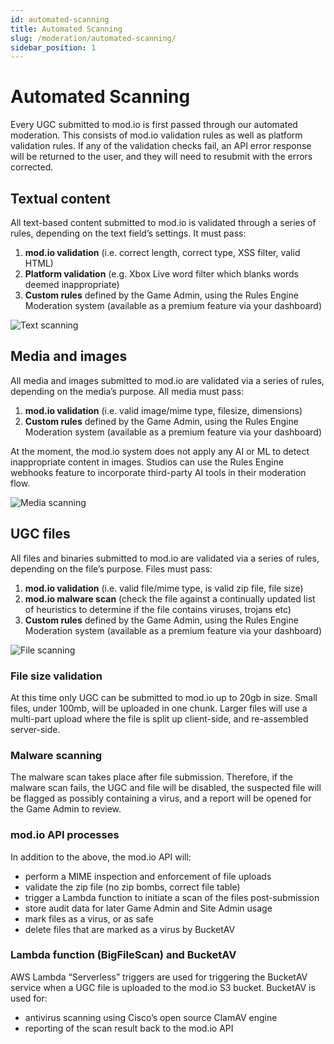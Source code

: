 ```yaml
---
id: automated-scanning
title: Automated Scanning
slug: /moderation/automated-scanning/
sidebar_position: 1
---
```


# Automated Scanning

Every UGC submitted to mod.io is first passed through our automated moderation. This consists of mod.io validation rules as well as platform validation rules. If any of the validation checks fail, an API error response will be returned to the user, and they will need to resubmit with the errors corrected.

## Textual content

All text-based content submitted to mod.io is validated through a series of rules, depending on the text field’s settings. It must pass:

1. **mod.io validation** (i.e. correct length, correct type, XSS filter, valid HTML)
2. **Platform validation** (e.g. Xbox Live word filter which blanks words deemed inappropriate)
3. **Custom rules** defined by the Game Admin, using the Rules Engine Moderation system (available as a premium feature via your dashboard)

![Text scanning](images/text-scanning.png)

## Media and images

All media and images submitted to mod.io are validated via a series of rules, depending on the media’s purpose. All media must pass:

1. **mod.io validation** (i.e. valid image/mime type, filesize, dimensions)
2. **Custom rules** defined by the Game Admin, using the Rules Engine Moderation system (available as a premium feature via your dashboard)

At the moment, the mod.io system does not apply any AI or ML to detect inappropriate content in images. Studios can use the Rules Engine webhooks feature to incorporate third-party AI tools in their moderation flow.

![Media scanning](images/media-scanning.png)

## UGC files

All files and binaries submitted to mod.io are validated via a series of rules, depending on the file’s purpose. Files must pass:

1. **mod.io validation** (i.e. valid file/mime type, is valid zip file, file size)
2. **mod.io malware scan** (check the file against a continually updated list of heuristics to determine if the file contains viruses, trojans etc)
3. **Custom rules** defined by the Game Admin, using the Rules Engine Moderation system (available as a premium feature via your dashboard)

![File scanning](images/file-scanning.png)

### File size validation

At this time only UGC can be submitted to mod.io up to 20gb in size. Small files, under 100mb, will be uploaded in one chunk. Larger files will use a multi-part upload where the file is split up client-side, and re-assembled server-side.

### Malware scanning

The malware scan takes place after file submission. Therefore, if the malware scan fails, the UGC and file will be disabled, the suspected file will be flagged as possibly containing a virus, and a report will be opened for the Game Admin to review.

### mod.io API processes

In addition to the above, the mod.io API will:

* perform a MIME inspection and enforcement of file uploads
* validate the zip file (no zip bombs, correct file table)
* trigger a Lambda function to initiate a scan of the files post-submission
* store audit data for later Game Admin and Site Admin usage
* mark files as a virus, or as safe
* delete files that are marked as a virus by BucketAV

### Lambda function (BigFileScan) and BucketAV

AWS Lambda “Serverless” triggers are used for triggering the BucketAV service when a UGC file is uploaded to the mod.io S3 bucket. BucketAV is used for:

* antivirus scanning using Cisco’s open source ClamAV engine
* reporting of the scan result back to the mod.io API